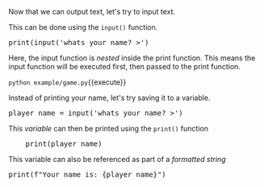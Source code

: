 Now that we can output text, let's try to input text.

This can be done using the `input()` function.

<pre class="file" data-filename="game.py" data-target="insert"  data-marker="say_hello();">print(input('whats your name? >')</pre>

Here, the input function is _nested_ inside the print function. This means the input function will be executed first, then passed to the print function.

`python example/game.py`{{execute}} 

Instead of printing your name, let's try saving it to a variable.

<pre class="file" data-filename="game.py" data-target="insert"  data-marker="print(input('whats your name? >')">player_name = input('whats your name? >')</pre>

This _variable_ can then be printed using the `print()` function

<pre class="file" data-filename="game.py" data-target="append"  data-marker="player_name = input('whats your name? >')">    print(player_name)</pre>

This variable can also be referenced as part of a _formatted string_

<pre class="file" data-filename="game.py" data-target="insert"  data-marker="print(player_name)">print(f"Your name is: {player_name}")</pre>

